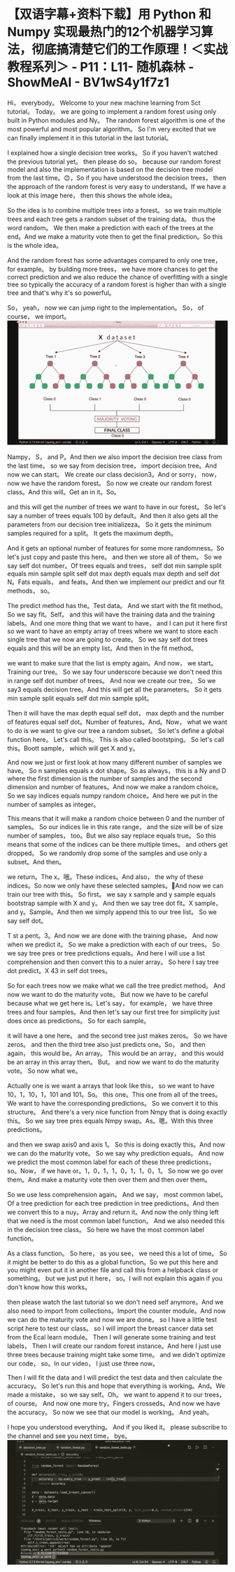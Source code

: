 # 【双语字幕+资料下载】用 Python 和 Numpy 实现最热门的12个机器学习算法，彻底搞清楚它们的工作原理！＜实战教程系列＞ - P11：L11- 随机森林 - ShowMeAI - BV1wS4y1f7z1

Hi， everybody。 Welcome to your new machine learning from Sct tutorial。 Today。 we are going to implement a random forest using only built in Python modules and Ny。 The random forest algorithm is one of the most powerful and most popular algorithm。 So I'm very excited that we can finally implement it in this tutorial in the last tutorial。

 I explained how a single decision tree works。 So if you haven't watched the previous tutorial yet。 then please do so。 because our random forest model and also the implementation is based on the decision tree model from the last time。😊，So if you have understood the decision trees， then the approach of the random forest is very easy to understand。If we have a look at this image here， then this shows the whole idea。

 So the idea is to combine multiple trees into a forest。 so we train multiple trees and each tree gets a random subset of the training data。 thus the word random。 We then make a prediction with each of the trees at the end。And we make a maturity vote then to get the final prediction。So this is the whole idea。

And the random forest has some advantages compared to only one tree， for example。 by building more trees， we have more chances to get the correct prediction and we also reduce the chance of overfitting with a single tree so typically the accuracy of a random forest is higher than with a single tree and that's why it's so powerful。

So， yeah， now we can jump right to the implementation。 So， of course， we import。![](img/657eaccf75713176fcbe8f6ff6eea819_1.png)

Nampy， S， and P。And then we also import the decision tree class from the last time。 so we say from decision tree， import decision tree。And now we can start。 We create our class decision3。And or sorry， now， now we have the random forest。 So now we create our random forest class。And this will。Get an in it。So。

 and this will get the number of trees we want to have in our forest。 So let's say a number of trees equals 100 by default。And then it also gets all the parameters from our decision tree initializeza。 So it gets the minimum samples required for a split。 It gets the maximum depth。

And it gets an optional number of features for some more randomness。So let's just copy and paste this here。 and then we store all of them。 So we say self dot number。Of trees equals and trees， self dot min sample split equals min sample split self dot max depth equals max depth and self dot N。Fats equals， and feats。And then we implement our predict and our fit methods， so。

The predict method has the。Test data。 And we start with the fit method。 So we say fit。Self。 and this will have the training data and the training labels。And one more thing that we want to have， and I can put it here first so we want to have an empty array of trees where we want to store each single tree that we now are going to create。 So we say self dot trees equals and this will be an empty list。And then in the fit method。

 we want to make sure that the list is empty again。And now， we start。Training our tree。 So we say four underscore because we don't need this in range self dot number of trees。 And now we create our tree。 So we say3 equals decision  tree。And this will get all the parameters。 So it gets min sample split equals self dot min sample split。

Then it will have the max depth equal self dot， max depth and the number of features equal self dot。Number of features。And。Now， what we want to do is we want to give our tree a random subset。 So let's define a global function here。 Let's call this。 This is also called bootstping。 So let's call this。Boott sample， which will get X and y。

And now we just or first look at how many different number of samples we have。 So n samples equals x dot shape。So as always， this is a Ny and D where the first dimension is the number of samples and the second dimension and number of features。And now we make a random choice。 So we say indices equals numpy random choice。And here we put in the number of samples as integer。

 This means that it will make a random choice between 0 and the number of samples。 So our indices lie in this rate range， and the size will be of size number of samples， too。But we also say replace equals true。 So this means that some of the indices can be there multiple times。 and others get dropped。 So we randomly drop some of the samples and use only a subset。And then。

 we return。The x。哦。These indices。And also， the why of these indices。So now we only have these selected samples。🎼And now we can train our tree with this。 So first。 we say x sample and y sample equals bootstrap sample with X and y。 And then we say tree dot fit。X sample， and y。Sample。And then we simply append this to our tree list。 So we say self dot。

T st a pent。3。And now we are done with the training phase。 And now when we predict it。 So we make a prediction with each of our trees。 So we say tree pres or tree predictions equals。And here I will use a list comprehension and then convert this to a nuier array。 So here I say tree dot predict。X 43 in self dot trees。

 So for each trees now we make what we call the tree predict method。 And now we want to do the maturity vote。 But now we have to be careful because what we get here is。Let's say， for example， we have three trees and four samples。And then let's say our first tree for simplicity just does once as predictions。 So for each sample。

 it will have a one here。 and the second tree just makes zeros。 So we have zeros。 and then the third tree also just predicts one。So， and then again， this would be。An array。 This would be an array， and this would be an array in this array then。 But。 and now we want to do the maturity vote。 So now what we。

Actually one is we want a arrays that look like this， so we want to have 10，1，10，1，101 and 101。So。 this one。This one from all of the trees。We want to have the corresponding predictions。 So we convert it to this structure。 And there's a very nice function from Nmpy that is doing exactly this。 So we say tree pres equals Nmpy swap。As。嗯。With this three predictions。

 and then we swap axis0 and axis 1。 So this is doing exactly this。And now we can do the maturity vote。 So we say why prediction equals。 And now we predict the most common label for each of these three predictions， so。Now， if we have or。1，0，1，1，0，1，1，0，1。 So now we go over them。And make a maturity vote then over them and then over them。

 So we use less comprehension again。 And we say， most common label。Of a tree prediction for each tree prediction in tree predictions。And then we convert this to a nuy。Array and return it。And now the only thing left that we need is the most common label function。 And we also needed this in the decision tree class。 So here we have the most common label function。

As a class function。 So here， as you see， we need this a lot of time。 So it might be better to do this as a global function。So we put this here and you might even put it in another file and call this from a helpback class or something。 but we just put it here， so。I will not explain this again if you don't know how this works。

 then please watch the last tutorial so we don't need self anymore。And we also need to import from collections。Import the counter module。And now we can do the maturity vote and now we are done。 so I have a little test script here to test our class。 so I will import the breast cancer data set from the Ecal learn module。 Then I will generate some training and test labels， Then I will create our random forest instance。And here I just use three trees because training might take some time。 and we didn't optimize our code， so。In our video， I just use three now。

 Then I will fit the data and I will predict the test data and then calculate the accuracy。 So let's run this and hope that everything is working。And。We made a mistake， so we say self。Oh。 we want to append it to our trees， of course。 And now one more try。Fingers crosseds。And now we have the accuracy。 So now we see that our model is working。 And yeah。

 I hope you understood everything。 And if you liked it。 please subscribe to the channel and see you next time， bye。![](img/657eaccf75713176fcbe8f6ff6eea819_3.png)